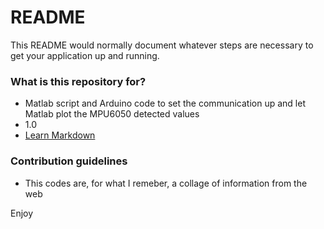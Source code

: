 # README #

This README would normally document whatever steps are necessary to get your application up and running.

### What is this repository for? ###

* Matlab script and Arduino code to set the communication up and let Matlab plot the MPU6050 detected values
* 1.0
* [Learn Markdown](https://bitbucket.org/tutorials/markdowndemo)



### Contribution guidelines ###

* This codes are, for what I remeber, a collage of information from the web

Enjoy